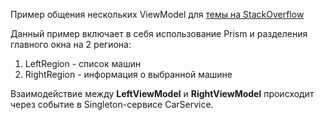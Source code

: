 Пример общения нескольких ViewModel для [темы на StackOverflow](https://ru.stackoverflow.com/questions/1549351/%d0%92%d0%b7%d0%b0%d0%b8%d0%bc%d0%be%d1%81%d0%b2%d1%8f%d0%b7%d1%8c-%d0%bc%d0%b5%d0%b6%d0%b4%d1%83-%d0%bd%d0%b5%d1%81%d0%ba%d0%be%d0%bb%d1%8c%d0%ba%d0%b8%d0%bc%d0%b8-viewmodel-c)

Данный пример включает в себя использование Prism и разделения главного окна на 2 региона:
1) LeftRegion - список машин
2) RightRegion - информация о выбранной машине

Взаимодействие между **LeftViewModel** и **RightViewModel** происходит через событие в Singleton-сервисе CarService.
